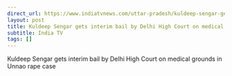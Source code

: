 ```yaml
---
direct_url: https://www.indiatvnews.com/uttar-pradesh/kuldeep-sengar-gets-interim-bail-by-delhi-high-court-on-medical-ground-in-unnao-rape-case-latest-updates-2024-12-05-964810
layout: post
title: Kuldeep Sengar gets interim bail by Delhi High Court on medical grounds in Unnao rape case
subtitle: India TV
tags: []
---
```


Kuldeep Sengar gets interim bail by Delhi High Court on medical grounds in Unnao rape case
